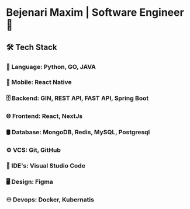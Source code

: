 # Bejenari Maxim | Software Engineer 👋

## 🛠  Tech Stack
### 📜  Language:  Python, GO, JAVA
### 📱  Mobile:  React Native
### 🗄  Backend:  GIN, REST API, FAST API, Spring Boot
### 🌐  Frontend:  React, NextJs
### 🛢  Database:  MongoDB, Redis, MySQL, Postgresql
### ⚙️  VCS:   Git, GitHub
### 🔧  IDE's:  Visual Studio Code
### 🖥  Design:  Figma
### ♾️  Devops: Docker, Kubernatis
